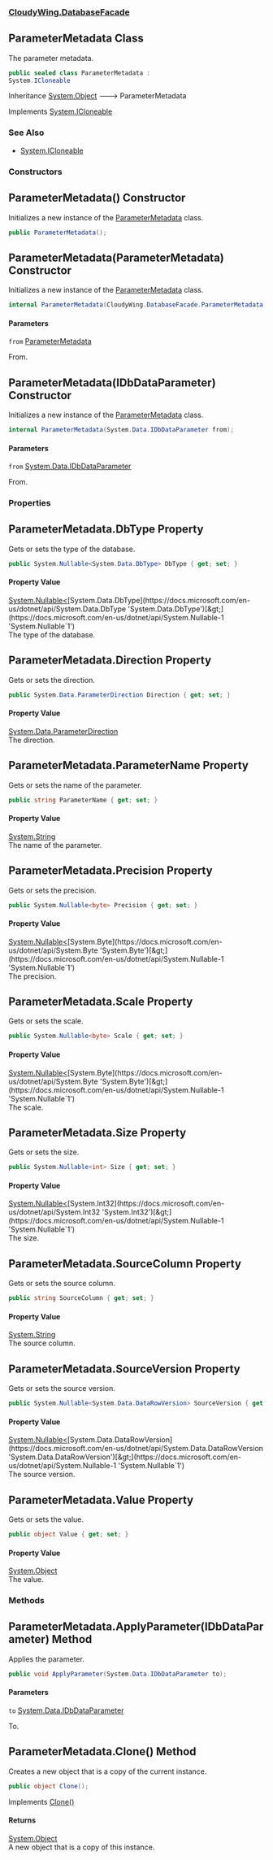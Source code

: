 ### [CloudyWing.DatabaseFacade](CloudyWing.DatabaseFacade.md 'CloudyWing.DatabaseFacade')

## ParameterMetadata Class

The parameter metadata.

```csharp
public sealed class ParameterMetadata :
System.ICloneable
```

Inheritance [System.Object](https://docs.microsoft.com/en-us/dotnet/api/System.Object 'System.Object') &#129106; ParameterMetadata

Implements [System.ICloneable](https://docs.microsoft.com/en-us/dotnet/api/System.ICloneable 'System.ICloneable')

### See Also
- [System.ICloneable](https://docs.microsoft.com/en-us/dotnet/api/System.ICloneable 'System.ICloneable')
### Constructors

<a name='CloudyWing.DatabaseFacade.ParameterMetadata.ParameterMetadata()'></a>

## ParameterMetadata() Constructor

Initializes a new instance of the [ParameterMetadata](CloudyWing.DatabaseFacade.ParameterMetadata.md 'CloudyWing.DatabaseFacade.ParameterMetadata') class.

```csharp
public ParameterMetadata();
```

<a name='CloudyWing.DatabaseFacade.ParameterMetadata.ParameterMetadata(CloudyWing.DatabaseFacade.ParameterMetadata)'></a>

## ParameterMetadata(ParameterMetadata) Constructor

Initializes a new instance of the [ParameterMetadata](CloudyWing.DatabaseFacade.ParameterMetadata.md 'CloudyWing.DatabaseFacade.ParameterMetadata') class.

```csharp
internal ParameterMetadata(CloudyWing.DatabaseFacade.ParameterMetadata from);
```
#### Parameters

<a name='CloudyWing.DatabaseFacade.ParameterMetadata.ParameterMetadata(CloudyWing.DatabaseFacade.ParameterMetadata).from'></a>

`from` [ParameterMetadata](CloudyWing.DatabaseFacade.ParameterMetadata.md 'CloudyWing.DatabaseFacade.ParameterMetadata')

From.

<a name='CloudyWing.DatabaseFacade.ParameterMetadata.ParameterMetadata(System.Data.IDbDataParameter)'></a>

## ParameterMetadata(IDbDataParameter) Constructor

Initializes a new instance of the [ParameterMetadata](CloudyWing.DatabaseFacade.ParameterMetadata.md 'CloudyWing.DatabaseFacade.ParameterMetadata') class.

```csharp
internal ParameterMetadata(System.Data.IDbDataParameter from);
```
#### Parameters

<a name='CloudyWing.DatabaseFacade.ParameterMetadata.ParameterMetadata(System.Data.IDbDataParameter).from'></a>

`from` [System.Data.IDbDataParameter](https://docs.microsoft.com/en-us/dotnet/api/System.Data.IDbDataParameter 'System.Data.IDbDataParameter')

From.
### Properties

<a name='CloudyWing.DatabaseFacade.ParameterMetadata.DbType'></a>

## ParameterMetadata.DbType Property

Gets or sets the type of the database.

```csharp
public System.Nullable<System.Data.DbType> DbType { get; set; }
```

#### Property Value
[System.Nullable&lt;](https://docs.microsoft.com/en-us/dotnet/api/System.Nullable-1 'System.Nullable`1')[System.Data.DbType](https://docs.microsoft.com/en-us/dotnet/api/System.Data.DbType 'System.Data.DbType')[&gt;](https://docs.microsoft.com/en-us/dotnet/api/System.Nullable-1 'System.Nullable`1')  
The type of the database.

<a name='CloudyWing.DatabaseFacade.ParameterMetadata.Direction'></a>

## ParameterMetadata.Direction Property

Gets or sets the direction.

```csharp
public System.Data.ParameterDirection Direction { get; set; }
```

#### Property Value
[System.Data.ParameterDirection](https://docs.microsoft.com/en-us/dotnet/api/System.Data.ParameterDirection 'System.Data.ParameterDirection')  
The direction.

<a name='CloudyWing.DatabaseFacade.ParameterMetadata.ParameterName'></a>

## ParameterMetadata.ParameterName Property

Gets or sets the name of the parameter.

```csharp
public string ParameterName { get; set; }
```

#### Property Value
[System.String](https://docs.microsoft.com/en-us/dotnet/api/System.String 'System.String')  
The name of the parameter.

<a name='CloudyWing.DatabaseFacade.ParameterMetadata.Precision'></a>

## ParameterMetadata.Precision Property

Gets or sets the precision.

```csharp
public System.Nullable<byte> Precision { get; set; }
```

#### Property Value
[System.Nullable&lt;](https://docs.microsoft.com/en-us/dotnet/api/System.Nullable-1 'System.Nullable`1')[System.Byte](https://docs.microsoft.com/en-us/dotnet/api/System.Byte 'System.Byte')[&gt;](https://docs.microsoft.com/en-us/dotnet/api/System.Nullable-1 'System.Nullable`1')  
The precision.

<a name='CloudyWing.DatabaseFacade.ParameterMetadata.Scale'></a>

## ParameterMetadata.Scale Property

Gets or sets the scale.

```csharp
public System.Nullable<byte> Scale { get; set; }
```

#### Property Value
[System.Nullable&lt;](https://docs.microsoft.com/en-us/dotnet/api/System.Nullable-1 'System.Nullable`1')[System.Byte](https://docs.microsoft.com/en-us/dotnet/api/System.Byte 'System.Byte')[&gt;](https://docs.microsoft.com/en-us/dotnet/api/System.Nullable-1 'System.Nullable`1')  
The scale.

<a name='CloudyWing.DatabaseFacade.ParameterMetadata.Size'></a>

## ParameterMetadata.Size Property

Gets or sets the size.

```csharp
public System.Nullable<int> Size { get; set; }
```

#### Property Value
[System.Nullable&lt;](https://docs.microsoft.com/en-us/dotnet/api/System.Nullable-1 'System.Nullable`1')[System.Int32](https://docs.microsoft.com/en-us/dotnet/api/System.Int32 'System.Int32')[&gt;](https://docs.microsoft.com/en-us/dotnet/api/System.Nullable-1 'System.Nullable`1')  
The size.

<a name='CloudyWing.DatabaseFacade.ParameterMetadata.SourceColumn'></a>

## ParameterMetadata.SourceColumn Property

Gets or sets the source column.

```csharp
public string SourceColumn { get; set; }
```

#### Property Value
[System.String](https://docs.microsoft.com/en-us/dotnet/api/System.String 'System.String')  
The source column.

<a name='CloudyWing.DatabaseFacade.ParameterMetadata.SourceVersion'></a>

## ParameterMetadata.SourceVersion Property

Gets or sets the source version.

```csharp
public System.Nullable<System.Data.DataRowVersion> SourceVersion { get; set; }
```

#### Property Value
[System.Nullable&lt;](https://docs.microsoft.com/en-us/dotnet/api/System.Nullable-1 'System.Nullable`1')[System.Data.DataRowVersion](https://docs.microsoft.com/en-us/dotnet/api/System.Data.DataRowVersion 'System.Data.DataRowVersion')[&gt;](https://docs.microsoft.com/en-us/dotnet/api/System.Nullable-1 'System.Nullable`1')  
The source version.

<a name='CloudyWing.DatabaseFacade.ParameterMetadata.Value'></a>

## ParameterMetadata.Value Property

Gets or sets the value.

```csharp
public object Value { get; set; }
```

#### Property Value
[System.Object](https://docs.microsoft.com/en-us/dotnet/api/System.Object 'System.Object')  
The value.
### Methods

<a name='CloudyWing.DatabaseFacade.ParameterMetadata.ApplyParameter(System.Data.IDbDataParameter)'></a>

## ParameterMetadata.ApplyParameter(IDbDataParameter) Method

Applies the parameter.

```csharp
public void ApplyParameter(System.Data.IDbDataParameter to);
```
#### Parameters

<a name='CloudyWing.DatabaseFacade.ParameterMetadata.ApplyParameter(System.Data.IDbDataParameter).to'></a>

`to` [System.Data.IDbDataParameter](https://docs.microsoft.com/en-us/dotnet/api/System.Data.IDbDataParameter 'System.Data.IDbDataParameter')

To.

<a name='CloudyWing.DatabaseFacade.ParameterMetadata.Clone()'></a>

## ParameterMetadata.Clone() Method

Creates a new object that is a copy of the current instance.

```csharp
public object Clone();
```

Implements [Clone()](https://docs.microsoft.com/en-us/dotnet/api/System.ICloneable.Clone 'System.ICloneable.Clone')

#### Returns
[System.Object](https://docs.microsoft.com/en-us/dotnet/api/System.Object 'System.Object')  
A new object that is a copy of this instance.
